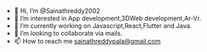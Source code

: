 - 👋 Hi, I’m @Sainathreddy2002
- 👀 I’m interested in App development,3DWeb development,Ar-Vr.
- 🌱 I’m currently working on Javascript,React,Flutter and Java.
- 💞️ I’m looking to collaborate via mails.
- 📫 How to reach me sainathreddypala@gmail.com

<!---
Sainathreddy2002/Sainathreddy2002 is a ✨ special ✨ repository because its `README.md` (this file) appears on your GitHub profile.
You can click the Preview link to take a look at your changes.
--->
